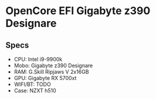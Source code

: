 # OpenCore EFI Gigabyte z390 Designare

## Specs
- CPU: 	Intel i9-9900k
- Mobo: 	Gigabyte z390 Designare
- RAM: 	G.Skill Ripjaws V 2x16GB
- GPU: 	Gigabyte RX 5700xt
- WIFI/BT:	TODO
- Case:	NZXT h510
